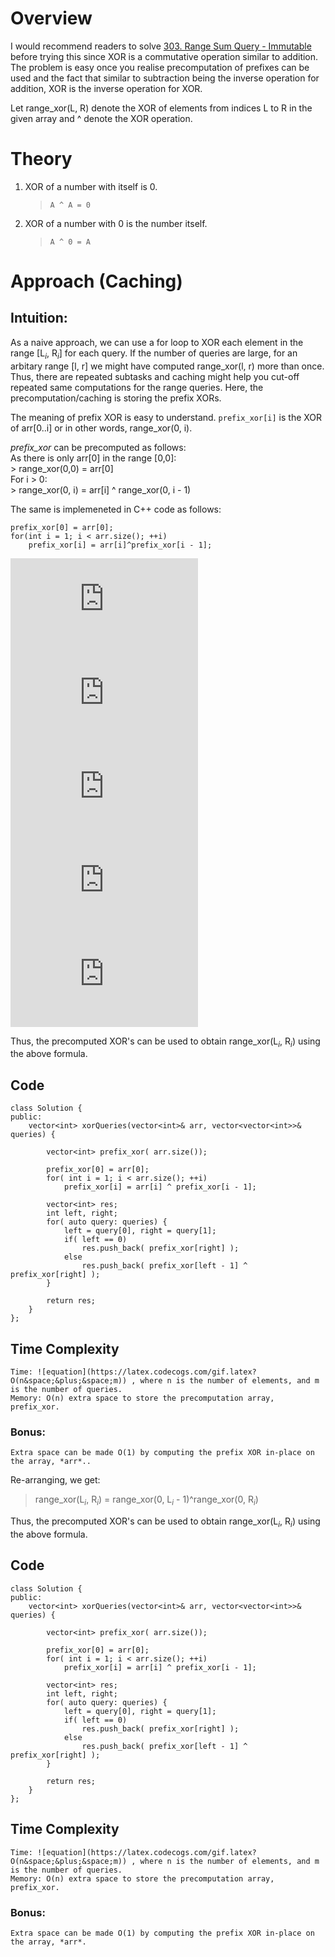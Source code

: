 # Overview
I would recommend readers to solve [303. Range Sum Query - Immutable](https://leetcode.com/problems/range-sum-query-immutable/) before trying this since XOR is a commutative operation similar to addition.
The problem is easy once you realise precomputation of prefixes can be used and the fact that similar to subtraction being the inverse operation for addition, XOR is the inverse operation for XOR.

        
Let range_xor(L, R) denote the XOR of elements from indices L to R in the given array and ^ denote the XOR operation.

# Theory
1. XOR of a number with itself is 0. 
   >     A ^ A = 0
2. XOR of a number with 0 is the number itself. 
   >     A ^ 0 = A

# Approach (Caching)
## Intuition:

As a naive approach, we can use a for loop to XOR each element in the range [L<sub>*i*</sub>, R<sub>*i*</sub>] for each query.
If the number of queries are large, for an arbitary range [l, r] we might have computed range_xor(l, r) more than once. Thus, there are repeated subtasks and caching might help you cut-off repeated same computations for the range queries.
Here, the precomputation/caching is storing the prefix XORs.

The meaning of prefix XOR is easy to understand. `prefix_xor[i]` is the XOR of arr[0..i] or in other words, range_xor(0, i).

*prefix_xor* can be precomputed as follows:    
As there is only arr[0] in the range [0,0]:    
    >   range_xor(0,0) = arr[0]    
For i > 0:          
    >   range_xor(0, i) = arr[i] ^ range_xor(0, i - 1)

The same is implemeneted in C++ code as follows:
```       
prefix_xor[0] = arr[0];
for(int i = 1; i < arr.size(); ++i)
    prefix_xor[i] = arr[i]^prefix_xor[i - 1];   
```    
![equation](https://latex.codecogs.com/png.latex?range%5C_xor%280%2C%20R_i%29%20%3D%20range%5C_xor%280%2C%20L_i%20-%201%29%20%5Coplus%20range%5C_xor%28L_i%2C%20R_i%29)   
![equation](https://latex.codecogs.com/png.latex?%5Ctextup%7BXOR%20both%20sides%20with%20%7D%20range%5C_xor%281%2C%20L_i%20-%201%29%3A)   
![equation](https://latex.codecogs.com/png.latex?range%5C_xor%280%2C%20L_i%20-%201%29%20%5Coplus%20range%5C_xor%280%2C%20R_i%29%20%3D%20range%5C_xor%28L_i%2C%20R_i%29)    
![equation](https://latex.codecogs.com/png.latex?%5Ctextup%7BAfter%20re-arranging%2C%20we%20get%3A%7D)   
![equation](https://latex.codecogs.com/png.latex?range%5C_xor%28L_i%2C%20R_i%29%20%3D%20range%5C_xor%280%2C%20L_i%20-%201%29%20%5Coplus%20range%5C_xor%280%2C%20R_i%29)         

Thus, the precomputed XOR's can be used to obtain range_xor(L<sub>*i*</sub>, R<sub>*i*</sub>) using the above formula. 

## Code
```   
class Solution {
public:
    vector<int> xorQueries(vector<int>& arr, vector<vector<int>>& queries) {

        vector<int> prefix_xor( arr.size()); 

        prefix_xor[0] = arr[0];
        for( int i = 1; i < arr.size(); ++i)
            prefix_xor[i] = arr[i] ^ prefix_xor[i - 1];

        vector<int> res;
        int left, right;
        for( auto query: queries) {
            left = query[0], right = query[1];
            if( left == 0)
                res.push_back( prefix_xor[right] );
            else
                res.push_back( prefix_xor[left - 1] ^ prefix_xor[right] );
        }

        return res;
    }
};   
```
## Time Complexity
    Time: ![equation](https://latex.codecogs.com/gif.latex?O(n&space;&plus;&space;m)) , where n is the number of elements, and m is the number of queries.
    Memory: O(n) extra space to store the precomputation array, prefix_xor.
    

### Bonus:
    Extra space can be made O(1) by computing the prefix XOR in-place on the array, *arr*..   
Re-arranging, we get:    
  > range_xor(L<sub>*i*</sub>, R<sub>*i*</sub>) = range_xor(0, L<sub>*i*</sub> - 1)^range_xor(0, R<sub>*i*</sub>)   
   
Thus, the precomputed XOR's can be used to obtain range_xor(L<sub>*i*</sub>, R<sub>*i*</sub>) using the above formula. 

## Code
```   
class Solution {
public:
    vector<int> xorQueries(vector<int>& arr, vector<vector<int>>& queries) {

        vector<int> prefix_xor( arr.size()); 

        prefix_xor[0] = arr[0];
        for( int i = 1; i < arr.size(); ++i)
            prefix_xor[i] = arr[i] ^ prefix_xor[i - 1];

        vector<int> res;
        int left, right;
        for( auto query: queries) {
            left = query[0], right = query[1];
            if( left == 0)
                res.push_back( prefix_xor[right] );
            else
                res.push_back( prefix_xor[left - 1] ^ prefix_xor[right] );
        }

        return res;
    }
};   
```
## Time Complexity
    Time: ![equation](https://latex.codecogs.com/gif.latex?O(n&space;&plus;&space;m)) , where n is the number of elements, and m is the number of queries.
    Memory: O(n) extra space to store the precomputation array, prefix_xor.
    

### Bonus:
    Extra space can be made O(1) by computing the prefix XOR in-place on the array, *arr*.

